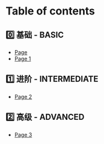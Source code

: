 # Table of contents

## 0️⃣ 基础 - BASIC

* [Page](README.md)
* [Page 1](ji-chu-basic/page-1.md)

## 1️⃣ 进阶 - INTERMEDIATE

* [Page 2](jin-jie-intermediate/page-2.md)

## 2️⃣ 高级 - ADVANCED

* [Page 3](gao-ji-advanced/page-3.md)
